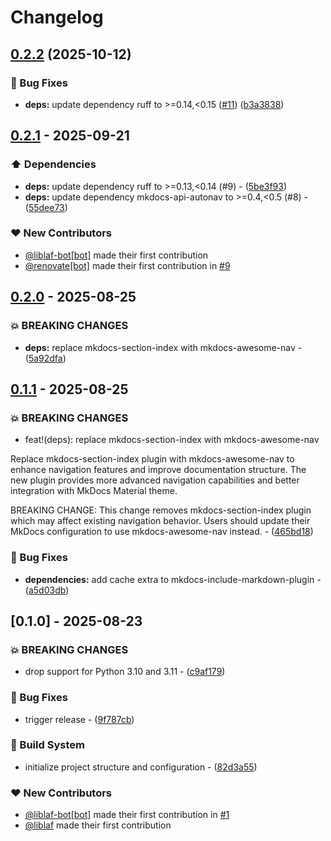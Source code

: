# Changelog

## [0.2.2](https://github.com/liblaf/mkdocs-preset/compare/v0.2.1...v0.2.2) (2025-10-12)


### 🐛 Bug Fixes

* **deps:** update dependency ruff to &gt;=0.14,&lt;0.15 ([#11](https://github.com/liblaf/mkdocs-preset/issues/11)) ([b3a3838](https://github.com/liblaf/mkdocs-preset/commit/b3a3838d25b7873bb86876ef6e33d6f0d5fd01f3))

## [0.2.1](https://github.com/liblaf/mkdocs-preset/compare/v0.2.0..v0.2.1) - 2025-09-21

### ⬆️ Dependencies

- **deps:** update dependency ruff to >=0.13,<0.14 (#9) - ([5be3f93](https://github.com/liblaf/mkdocs-preset/commit/5be3f930e77b600467e409d23f9f6f119291d863))
- **deps:** update dependency mkdocs-api-autonav to >=0.4,<0.5 (#8) - ([55dee73](https://github.com/liblaf/mkdocs-preset/commit/55dee73f05730cbfb326715132d29071dd086e34))

### ❤️ New Contributors

- [@liblaf-bot[bot]](https://github.com/apps/liblaf-bot) made their first contribution
- [@renovate[bot]](https://github.com/apps/renovate) made their first contribution in [#9](https://github.com/liblaf/mkdocs-preset/pull/9)

## [0.2.0](https://github.com/liblaf/mkdocs-preset/compare/v0.1.1..v0.2.0) - 2025-08-25

### 💥 BREAKING CHANGES

- **deps:** replace mkdocs-section-index with mkdocs-awesome-nav - ([5a92dfa](https://github.com/liblaf/mkdocs-preset/commit/5a92dfa954cd8ec36489555b1e47c7eb1c368960))

## [0.1.1](https://github.com/liblaf/mkdocs-preset/compare/v0.1.0..v0.1.1) - 2025-08-25

### 💥 BREAKING CHANGES

- feat!(deps): replace mkdocs-section-index with mkdocs-awesome-nav

Replace mkdocs-section-index plugin with mkdocs-awesome-nav to enhance navigation features and improve documentation structure. The new plugin provides more advanced navigation capabilities and better integration with MkDocs Material theme.

BREAKING CHANGE: This change removes mkdocs-section-index plugin which may affect existing navigation behavior. Users should update their MkDocs configuration to use mkdocs-awesome-nav instead. - ([465bd18](https://github.com/liblaf/mkdocs-preset/commit/465bd18426f4c3aca6779bdb9d7e6d442a818cf0))

### 🐛 Bug Fixes

- **dependencies:** add cache extra to mkdocs-include-markdown-plugin - ([a5d03db](https://github.com/liblaf/mkdocs-preset/commit/a5d03db6eadcfbd7d934753a6205ea675f0eccc8))

## [0.1.0] - 2025-08-23

### 💥 BREAKING CHANGES

- drop support for Python 3.10 and 3.11 - ([c9af179](https://github.com/liblaf/mkdocs-preset/commit/c9af179333a4bc0770a7d8cb63ab4e0531f138be))

### 🐛 Bug Fixes

- trigger release - ([9f787cb](https://github.com/liblaf/mkdocs-preset/commit/9f787cbe7976d1014f1e2450ad118e73a2a9634b))

### 👷 Build System

- initialize project structure and configuration - ([82d3a55](https://github.com/liblaf/mkdocs-preset/commit/82d3a55af03fa8a0abe4b35d977e5761abdd4ee1))

### ❤️ New Contributors

- [@liblaf-bot[bot]](https://github.com/apps/liblaf-bot) made their first contribution in [#1](https://github.com/liblaf/mkdocs-preset/pull/1)
- [@liblaf](https://github.com/liblaf) made their first contribution
